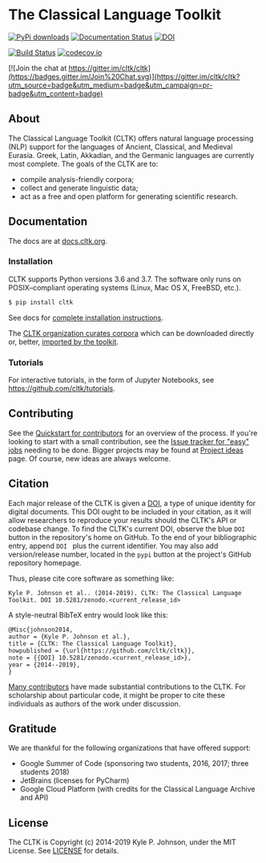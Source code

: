 # The Classical Language Toolkit

[![PyPi downloads](http://img.shields.io/pypi/v/cltk.svg?style=flat)](https://pypi.python.org/pypi/cltk/) [![Documentation Status](https://readthedocs.org/projects/cltk/badge/?version=latest)](http://docs.cltk.org/en/latest/?badge=latest) [![DOI](https://zenodo.org/badge/DOI/10.5281/zenodo.593336.svg)](https://doi.org/10.5281/zenodo.593336)

[![Build Status](https://travis-ci.org/cltk/cltk.svg?branch=master)](https://travis-ci.org/cltk/cltk) [![codecov.io](http://codecov.io/github/cltk/cltk/coverage.svg?branch=master)](http://codecov.io/github/cltk/cltk?branch=master)

[![Join the chat at https://gitter.im/cltk/cltk](https://badges.gitter.im/Join%20Chat.svg)](https://gitter.im/cltk/cltk?utm_source=badge&utm_medium=badge&utm_campaign=pr-badge&utm_content=badge)


## About

The Classical Language Toolkit (CLTK) offers natural language processing (NLP) support for the languages of Ancient, Classical, and Medieval Eurasia. Greek, Latin, Akkadian, and the Germanic languages are currently most complete. The goals of the CLTK are to:
*   compile analysis-friendly corpora;
*   collect and generate linguistic data;
*   act as a free and open platform for generating scientific research.


## Documentation

The docs are at [docs.cltk.org](https://docs.cltk.org).


### Installation

CLTK supports Python versions 3.6 and 3.7. The software only runs on POSIX–compliant operating systems (Linux, Mac OS X, FreeBSD, etc.).

``` bash
$ pip install cltk
```

See docs for [complete installation instructions](http://docs.cltk.org/en/latest/installation.html).

The [CLTK organization curates corpora](https://github.com/cltk) which can be downloaded directly or, better, [imported by the toolkit](http://docs.cltk.org/en/latest/importing_corpora.html).


### Tutorials

For interactive tutorials, in the form of Jupyter Notebooks, see <https://github.com/cltk/tutorials>.


## Contributing

See the [Quickstart for contributors](https://github.com/cltk/cltk/wiki/Quickstart-for-contributors) for an overview of the process. If you're looking to start with a small contribution, see the [Issue tracker for "easy" jobs](https://github.com/cltk/cltk/issues?q=is%3Aopen+is%3Aissue+label%3Aeasy) needing to be done. Bigger projects may be found at [Project ideas](https://github.com/cltk/cltk/wiki/Project-ideas) page. Of course, new ideas are always welcome.


## Citation

Each major release of the CLTK is given a [DOI](http://en.wikipedia.org/wiki/Digital_object_identifier), a type of unique identity for digital documents. This DOI ought to be included in your citation, as it will allow researchers to reproduce your results should the CLTK's API or codebase change. To find the CLTK's current DOI, observe the blue `DOI` button in the repository's home on GitHub. To the end of your bibliographic entry, append `DOI ` plus the current identifier. You may also add version/release number, located in the `pypi` button at the project's GitHub repository homepage.

Thus, please cite core software as something like:
```
Kyle P. Johnson et al.. (2014-2019). CLTK: The Classical Language Toolkit. DOI 10.5281/zenodo.<current_release_id>
```

A style-neutral BibTeX entry would look like this:
```
@Misc{johnson2014,
author = {Kyle P. Johnson et al.},
title = {CLTK: The Classical Language Toolkit},
howpublished = {\url{https://github.com/cltk/cltk}},
note = {{DOI} 10.5281/zenodo.<current_release_id>},
year = {2014--2019},
}
```


[Many contributors](https://github.com/cltk/cltk/blob/master/contributors.md) have made substantial contributions to the CLTK. For scholarship about particular code, it might be proper to cite these individuals as authors of the work under discussion.


## Gratitude

We are thankful for the following organizations that have offered support:

* Google Summer of Code (sponsoring two students, 2016, 2017; three students 2018)
* JetBrains (licenses for PyCharm)
* Google Cloud Platform (with credits for the Classical Language Archive and API)


## License

The CLTK is Copyright (c) 2014-2019 Kyle P. Johnson, under the MIT License. See [LICENSE](https://github.com/cltk/cltk/blob/master/LICENSE) for details.
